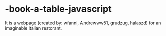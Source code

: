 # -book-a-table-javascript
It is a webpage (created by: wfanni, Andrewww51, grudzug, halaszd) for an imaginable italian restorant.
